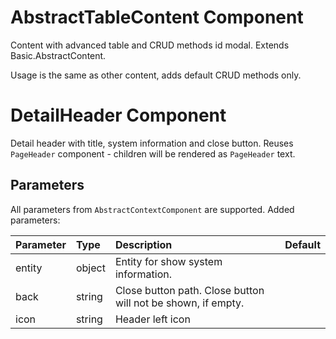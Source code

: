 # AbstractTableContent Component

Content with advanced table and CRUD methods id modal. Extends Basic.AbstractContent.

Usage is the same as other content, adds default CRUD methods only.


# DetailHeader Component

Detail header with title, system information and close button. Reuses ``PageHeader`` component - children will be rendered as ``PageHeader`` text.

## Parameters

All parameters from ``AbstractContextComponent`` are supported. Added parameters:

| Parameter | Type | Description | Default  |
| --- | :--- | :--- | :--- |
| entity | object | Entity for show system information. | |
| back  | string | Close button path. Close button will not be shown, if empty. |  |
| icon  | string | Header left icon |  ||
